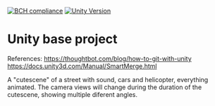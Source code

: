[![BCH compliance](https://bettercodehub.com/edge/badge/Pedrobusou/unity-base-project?branch=master)](https://bettercodehub.com/)
[![Unity Version](https://img.shields.io/badge/unity%20version%20-2019.2.2f1-blue.svg)](https://unity3d.com/unity/whats-new/2019.2.2)

# Unity base project

References:
https://thoughtbot.com/blog/how-to-git-with-unity
https://docs.unity3d.com/Manual/SmartMerge.html


A "cutescene" of a street with sound, cars and helicopter, everything animated. The camera views will change during the duration of the cutescene, showing multiple diferent angles.